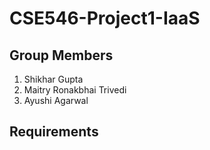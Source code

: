 # CSE546-Project1-IaaS

## Group Members
1. Shikhar Gupta
2. Maitry Ronakbhai Trivedi
3. Ayushi Agarwal

## Requirements
